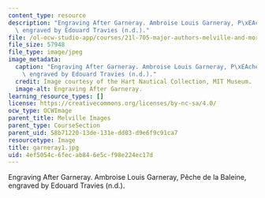 ```yaml
---
content_type: resource
description: "Engraving After Garneray. Ambroise Louis Garneray, P\xEAche de la Baleine,\
  \ engraved by Edouard Travies (n.d.)."
file: /ol-ocw-studio-app/courses/21l-705-major-authors-melville-and-morrison-fall-2003/4ef5054c6fecab846e5cf98e224ec17d_garneray1.jpg
file_size: 57948
file_type: image/jpeg
image_metadata:
  caption: "Engraving After Garneray. Ambroise Louis Garneray, P\xEAche de la Baleine,\
    \ engraved by Edouard Travies (n.d.)."
  credit: Image courtesy of the Hart Nautical Collection, MIT Museum.
  image-alt: Engraving After Garneray.
learning_resource_types: []
license: https://creativecommons.org/licenses/by-nc-sa/4.0/
ocw_type: OCWImage
parent_title: Melville Images
parent_type: CourseSection
parent_uid: 58b71220-13de-131e-dd03-d9e6f9c91ca7
resourcetype: Image
title: garneray1.jpg
uid: 4ef5054c-6fec-ab84-6e5c-f98e224ec17d
---
```

Engraving After Garneray. Ambroise Louis Garneray, Pêche de la Baleine, engraved by Edouard Travies (n.d.).